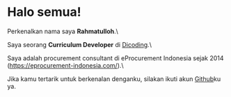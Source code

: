 # Halo semua! 

Perkenalkan nama saya **Rahmatulloh**.\

Saya seorang **Curriculum Developer** di [Dicoding](https://www.dicoding.com/).\

Saya adalah procurement consultant di eProcurement Indonesia sejak 2014 (https://eprocurement-indonesia.com/).\

Jika kamu tertarik untuk berkenalan denganku, silakan ikuti akun [Github](https://github.com/rahmat-tool/)ku ya.
